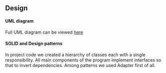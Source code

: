 ## Design

#### UML diagram
Full UML diagram can be viewed [here](https://www.dumels.com/diagram/62e2380b-f1e4-4982-a3ae-382bf23ac07a)

#### SOLID and Design patterns
In project code we created a hierarchy of classes each with a single responsibility. All main components of the program 
implement interfaces so that to invert dependencies. Among patterns we used Adapter first of all.